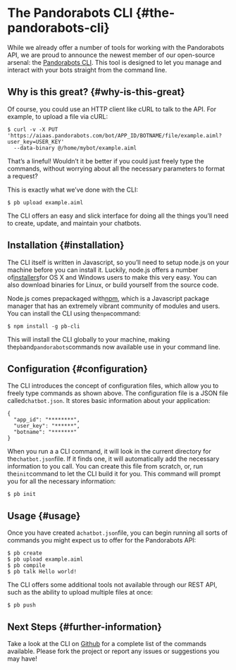 # The Pandorabots CLI {#the-pandorabots-cli}

While we already offer a number of tools for working with the Pandorabots API, we are proud to announce the newest member of our open-source arsenal: the [Pandorabots CLI](https://github.com/pandorabots/pb-cli). This tool is designed to let you manage and interact with your bots straight from the command line.

## Why is this great? {#why-is-this-great}

Of course, you could use an HTTP client like cURL to talk to the API. For example, to upload a file via cURL:

```
$ curl -v -X PUT 'https://aiaas.pandorabots.com/bot/APP_ID/BOTNAME/file/example.aiml?user_key=USER_KEY'
  --data-binary @/home/mybot/example.aiml
```

That’s a lineful! Wouldn’t it be better if you could just freely type the commands, without worrying about all the necessary parameters to format a request?

This is exactly what we’ve done with the CLI:

```
$ pb upload example.aiml
```

The CLI offers an easy and slick interface for doing all the things you’ll need to create, update, and maintain your chatbots.

## Installation {#installation}

The CLI itself is written in Javascript, so you’ll need to setup node.js on your machine before you can install it. Luckily, node.js offers a number of[installers](http://nodejs.org/download/)for OS X and Windows users to make this very easy. You can also download binaries for Linux, or build yourself from the source code.

Node.js comes prepackaged with[npm](http://npmjs.org/), which is a Javascript package manager that has an extremely vibrant community of modules and users. You can install the CLI using the`npm`command:

```
$ npm install -g pb-cli
```

This will install the CLI globally to your machine, making the`pb`and`pandorabots`commands now available use in your command line.

## Configuration {#configuration}

The CLI introduces the concept of configuration files, which allow you to freely type commands as shown above. The configuration file is a JSON file called`chatbot.json`. It stores basic information about your application:

```
{
  "app_id": "********",
  "user_key": "******",
  "botname": "*******"
}
```

When you run a a CLI command, it will look in the current directory for the`chatbot.json`file. If it finds one, it will automatically add the necessary information to you call. You can create this file from scratch, or, run the`init`command to let the CLI build it for you. This command will prompt you for all the necessary information:

```
$ pb init
```

## Usage {#usage}

Once you have created a`chatbot.json`file, you can begin running all sorts of commands you might expect us to offer for the Pandorabots API:

```
$ pb create
$ pb upload example.aiml
$ pb compile
$ pb talk Hello world!
```

The CLI offers some additional tools not available through our REST API, such as the ability to upload multiple files at once:

```
$ pb push
```

## Next Steps {#further-information}

Take a look at the CLI on [Github](https://github.com/pandorabots/pb-cli) for a complete list of the commands available. Please fork the project or report any issues or suggestions you may have!


